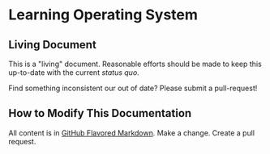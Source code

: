 # Learning Operating System

## Living Document

This is a "living" document. Reasonable efforts should be made to keep this up-to-date with the current _status quo_.

Find something inconsistent our out of date? Please submit a pull-request!

## How to Modify This Documentation

All content is in [GitHub Flavored Markdown][gfm]. Make a change. Create a pull request.

[gfm]:https://help.github.com/articles/github-flavored-markdown/
